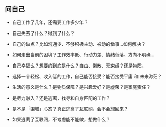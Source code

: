 ## 问自己

- 自己工作了几年，还需要工作多少年？

- 自己失去了什么？得到了什么？

- 自己的缺点？比如沟通少、不够积极主动、被动的做事...如何解决？

- 如何走出当前的困境？工作效率低、行动力差、情绪低落、方向不明确...

- 自己幸福么？想要的到底是什么？自由、懒散、无束缚？还是物质、

- 选择一个轻松、收入低的工作，自己能否接受？能否接受平庸 和 未来渺茫？

- 生活的意义是什么？是物质保障？是兴趣爱好？是虚荣？是家庭责任？

- 是尽力融入？还是逃离，找寻和自身匹配的工作？

- 是不是「围城」心态？真正逃离了互联网，会不会想回来？

- 如果逃离了互联网，不考虑能不能做，想做什么？
